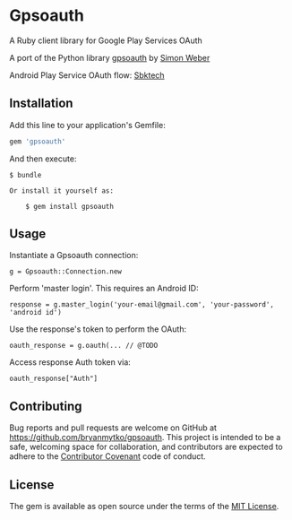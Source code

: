# Gpsoauth

A Ruby client library for Google Play Services OAuth

A port of the Python library [gpsoauth](https://github.com/simon-weber/gpsoauth) by [Simon Weber](https://github.com/simon-weber)

Android Play Service OAuth flow: [Sbktech](https://sbktech.blogspot.com/2014/01/inside-android-play-services-magic.html)

## Installation

Add this line to your application's Gemfile:

```ruby
gem 'gpsoauth'
```

And then execute:

    $ bundle

    Or install it yourself as:

        $ gem install gpsoauth

## Usage

Instantiate a Gpsoauth connection:

    g = Gpsoauth::Connection.new

Perform 'master login'. This requires an Android ID:

    response = g.master_login('your-email@gmail.com', 'your-password', 'android id')

Use the response's token to perform the OAuth:

    oauth_response = g.oauth(... // @TODO

Access response Auth token via:

    oauth_response["Auth"]

## Contributing

Bug reports and pull requests are welcome on GitHub at https://github.com/bryanmytko/gpsoauth. This project is intended to be a safe, welcoming space for collaboration, and contributors are expected to adhere to the [Contributor Covenant](http://contributor-covenant.org) code of conduct.


## License

The gem is available as open source under the terms of the [MIT License](http://opensource.org/licenses/MIT).

